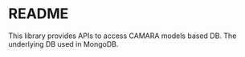 # README

This library provides APIs to access CAMARA models based DB.
The underlying DB used in MongoDB.
